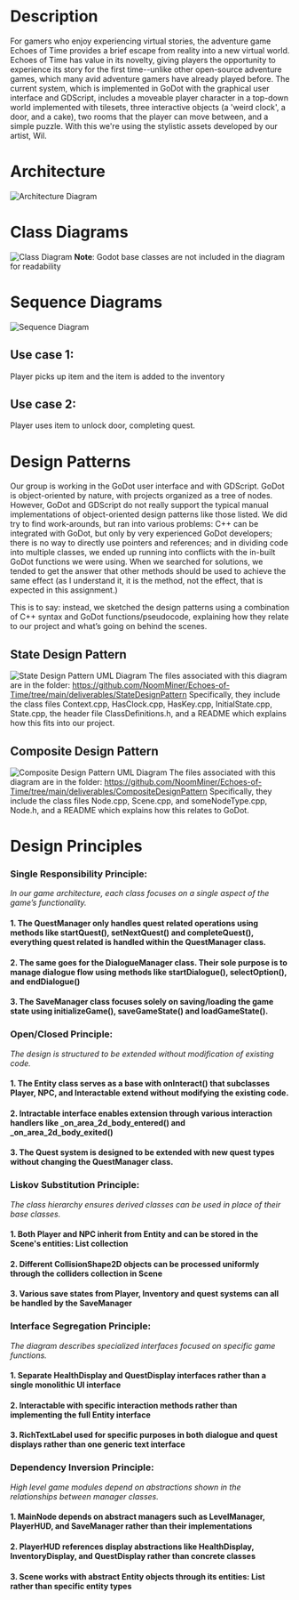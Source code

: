 # Description
For gamers who enjoy experiencing virtual stories, the adventure game Echoes of Time provides a brief escape from reality into a new virtual world. Echoes of Time has value in its novelty, giving players the opportunity to experience its story for the first time--unlike other open-source adventure games, which many avid adventure gamers have already played before. The current system, which is implemented in GoDot with the graphical user interface and GDScript, includes a moveable player character in a top-down world implemented with tilesets, three interactive objects (a 'weird clock', a door, and a cake), two rooms that the player can move between, and a simple puzzle. With this we're using the stylistic assets developed by our artist, Wil.


# Architecture
![Architecture Diagram](Architecture_Diagram_D5.png)
# Class Diagrams
![Class Diagram](UML_Class_D5.png)
**Note**: Godot base classes are not included in the diagram for readability
# Sequence Diagrams
![Sequence Diagram](UML_Sequence_D5.drawio.png)
## Use case 1:
Player picks up item and the item is added to the inventory
## Use case 2:
Player uses item to unlock door, completing quest.

# Design Patterns
Our group is working in the GoDot user interface and with GDScript. GoDot is object-oriented by nature, with projects organized as a tree of nodes. However, GoDot and GDScript do not really support the typical manual implementations of object-oriented design patterns like those listed. We did try to find work-arounds, but ran into various problems: C++ can be integrated with GoDot, but only by very experienced GoDot developers; there is no way to directly use pointers and references; and in dividing code into multiple classes, we ended up running into conflicts with the in-built GoDot functions we were using. When we searched for solutions, we tended to get the answer that other methods should be used to achieve the same effect (as I understand it, it is the method, not the effect, that is expected in this assignment.)

This is to say: instead, we sketched the design patterns using a combination of C++ syntax and GoDot functions/pseudocode, explaining how they relate to our project and what’s going on behind the scenes.

## State Design Pattern
![State Design Pattern UML Diagram](StateDP.drawio.png)
The files associated with this diagram are in the folder: https://github.com/NoomMiner/Echoes-of-Time/tree/main/deliverables/StateDesignPattern
Specifically, they include the class files Context.cpp, HasClock.cpp, HasKey.cpp, InitialState.cpp, State.cpp, the header file ClassDefinitions.h, and a README which explains how this fits into our project.

## Composite Design Pattern
![Composite Design Pattern UML Diagram](CompositeDP.drawio.png)
The files associated with this diagram are in the folder: https://github.com/NoomMiner/Echoes-of-Time/tree/main/deliverables/CompositeDesignPattern
Specifically, they include the class files Node.cpp, Scene.cpp, and someNodeType.cpp, Node.h, and a README which explains how this relates to GoDot.

# Design Principles
### Single Responsibility Principle:
*In our game architecture, each class focuses on a single aspect of the game’s functionality.* 
#### 1\. The QuestManager only handles quest related operations using methods like startQuest(), setNextQuest() and completeQuest(), everything quest related is handled within the QuestManager class. 
#### 2\. The same goes for the DialogueManager class. Their sole purpose is to manage dialogue flow using methods like startDialogue(), selectOption(), and endDialogue() 
#### 3\. The SaveManager class focuses solely on saving/loading the game state using initializeGame(), saveGameState() and loadGameState().


### Open/Closed Principle:
*The design is structured to be extended without modification of existing code.* 
#### 1\. The Entity class serves as a base with onInteract() that subclasses Player, NPC, and Interactable extend without modifying the existing code.
#### 2\. Intractable interface enables extension through various interaction handlers like _on_area_2d_body_entered()  and _on_area_2d_body_exited()  
#### 3\. The Quest system is designed to be extended with new quest types without changing the QuestManager class.


### Liskov Substitution Principle: 
*The class hierarchy ensures derived classes can be used in place of their base classes.*
#### 1\. Both Player and NPC inherit from Entity and can be stored in the Scene's entities: List<Entity> collection
#### 2\. Different CollisionShape2D objects can be processed uniformly through the colliders collection in Scene
#### 3\. Various save states from Player, Inventory and quest systems can all be handled by the SaveManager

### Interface Segregation Principle:
*The diagram describes specialized interfaces focused on specific game functions.*
#### 1\. Separate HealthDisplay and QuestDisplay interfaces rather than a single monolithic UI interface
#### 2\. Interactable with specific interaction methods rather than implementing the full Entity interface
#### 3\. RichTextLabel used for specific purposes in both dialogue and quest displays rather than one generic text interface

### Dependency Inversion Principle:
*High level game modules depend on abstractions shown in the relationships between manager classes.*
#### 1\. MainNode depends on abstract managers such as LevelManager, PlayerHUD, and SaveManager rather than their implementations
#### 2\. PlayerHUD references display abstractions like HealthDisplay, InventoryDisplay, and QuestDisplay rather than concrete classes
#### 3\. Scene works with abstract Entity objects through its entities: List<Entity> rather than specific entity types
